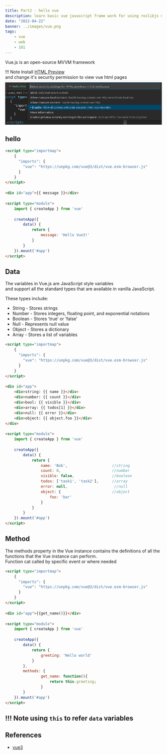 ```yaml
---
title: Part2 - hello vue
description: learn basic vue javascript frame work for using roslibjs more convenient
date: "2022-04-22"
banner: ../images/vue.png
tags:
    - vue
    - web
    - 101
---
```

Vue.js is an open-source MVVM framework


!!! Note
    Install [HTML Preview](https://marketplace.visualstudio.com/items?itemName=tht13.html-preview-vscode)  
    and change it's security permission to view vue html pages  
    ![](images/html_preview_security.png)


## hello 
```html
<script type="importmap">
    {
      "imports": {
        "vue": "https://unpkg.com/vue@3/dist/vue.esm-browser.js"
      }
    }
</script>

<div id="app">{{ message }}</div>

<script type="module">
    import { createApp } from 'vue'

    createApp({
        data() {
            return {
                message: 'Hello Vue3!'
            }
        }
    }).mount('#app')
</script>
```

## Data
The variables in Vue.js are JavaScript style variables  
and support all the standard types that are available in vanilla JavaScript. 

These types include:

- String - Stores strings
- Number - Stores integers, floating point, and exponential notations
- Boolean - Stores ‘true’ or ‘false’
- Null - Represents null value
- Object - Stores a dictionary
- Array - Stores a list of variables

```html title="data"
<script type="importmap">
    {
      "imports": {
        "vue": "https://unpkg.com/vue@3/dist/vue.esm-browser.js"
      }
    }
</script>

<div id="app">
    <div>string: {{ name }}</div>
    <div>number: {{ count }}</div>
    <div>bool: {{ visible }}</div>
    <div>array: {{ todos[1] }}</div>
    <div>null: {{ error }}</div>
    <div>object: {{ object.foo }}</div>
</div>

<script type="module">
    import { createApp } from 'vue'

    createApp({
        data() {
            return {
                name: 'Bob',                    //string
                count: 0,                       //number
                visible: false,                 //boolean
                todos: ['task1', 'task2'],      //array
                error: null,                     //null
                object: {                       //object
                    foo: 'bar'
                }
            }
        }
    }).mount('#app')
</script>
```

## Method
The methods property in the Vue instance contains the definitions of all the functions that the Vue instance can perform.  
Function cat called by specific event or where needed

```html title="method"
<script type="importmap">
    {
      "imports": {
        "vue": "https://unpkg.com/vue@3/dist/vue.esm-browser.js"
      }
    }
</script>

<div id="app">{{get_name()}}</div>

<script type="module">
    import { createApp } from 'vue'

    createApp({
        data() {
            return {
                greeting: 'Hello world'
            }
        },
        methods: {
                get_name: function(){
                    return this.greeting;
                }
        }
    }).mount('#app')
</script>
```

!!! Note
    using `this` to refer `data` variables
---

## References
- [vue3](https://vuejs.org/guide/quick-start.html)